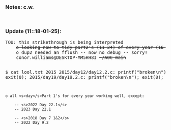 <h3>Notes: c.w.</h3>
<br>
<h3>Update (11::18-01-25):</h3>
<pre>
TOU: this strikethrough is being interpreted                 VVVVVVVVVVVVVVVVVVV
	<s>o looking now to tidy part2's (11-24) of every year (16-01-2025) </s>
	o dup2 needed an fflush -- now no debug -- sorry!
	conor.williams@DESKTOP-MM5HH8I <s>~/AOC-main</s>

$ cat lool.txt
        2015
2015/day12/day12.2.c:   printf("broken\n"); exit(0);
2015/day19/day19.2.c:   printf("broken\n"); exit(0);

	o all <s>day</s>Part 1's for every year working well, except:

		-- <s>2022 Day 22.1</s>
	   	-- 2023 Day 22.1

		-- <s>2018 Day 7 1&2</s>
	   	-- 2022 Day 9.2

</pre>

